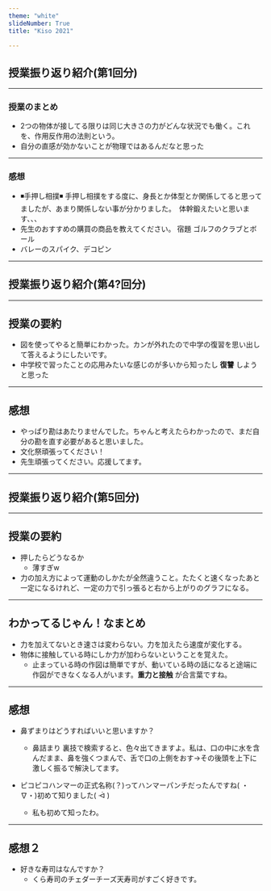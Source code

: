 ```yaml
---
theme: "white"
slideNumber: True
title: "Kiso 2021"

---
```




## 授業振り返り紹介(第1回分)

---

### 授業のまとめ

* 2つの物体が接してる限りは同じ大きさの力がどんな状況でも働く。これを、作用反作用の法則という。
* 自分の直感が効かないことが物理ではあるんだなと思った

---

### 感想
* ◾️手押し相撲◾️
手押し相撲をする度に、身長とか体型とか関係してると思ってましたが、あまり関係しない事が分かりました。　体幹鍛えたいと思います、、、
* 先生のおすすめの購買の商品を教えてください。
宿題
ゴルフのクラブとボール
* バレーのスパイク、デコピン

---

## 授業振り返り紹介(第4?回分)

---

## 授業の要約
* 図を使ってやると簡単にわかった。カンが外れたので中学の復習を思い出して答えるようにしたいです。
* 中学校で習ったことの応用みたいな感じのが多いから知ったし **復讐** しようと思った

---

## 感想
* やっぱり勘はあたりませんでした。ちゃんと考えたらわかったので、まだ自分の勘を直す必要があると思いました。
* 文化祭頑張ってください！
* 先生頑張ってください。応援してます。

---

## 授業振り返り紹介(第5回分)

---

## 授業の要約
* 押したらどうなるか
   * 薄すぎw
* 力の加え方によって運動のしかたが全然違うこと。たたくと速くなったあと一定になるけれど、一定の力で引っ張ると右から上がりのグラフになる。

---

## わかってるじゃん！なまとめ
* 力を加えてないとき速さは変わらない。力を加えたら速度が変化する。
* 物体に接触している時にしか力が加わらないということを覚えた。
  * 止まっている時の作図は簡単ですが、動いている時の話になると途端に作図ができなくなる人がいます。**重力と接触** が合言葉ですね。

---

## 感想
* 鼻ずまりはどうすればいいと思いますか？
  * 鼻詰まり 裏技で検索すると、色々出てきますよ。私は、口の中に水を含んだまま、鼻を強くつまんで、舌で口の上側をおす→その後頭を上下に激しく振るで解決してます。

* ピコピコハンマーの正式名称(？)ってハンマーパンチだったんですね( ・∇・)初めて知りました( ᐙ )
  * 私も初めて知ったわ。

---

## 感想２
* 好きな寿司はなんですか？
   * くら寿司のチェダーチーズ天寿司がすごく好きです。
